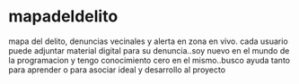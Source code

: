 # mapadeldelito
mapa del delito, denuncias vecinales y alerta en zona en vivo. cada usuario puede adjuntar material digital para su denuncia..soy nuevo en el mundo de la programacion y tengo conocimiento cero en el mismo..busco ayuda tanto para aprender o para asociar ideal y desarrollo al proyecto
